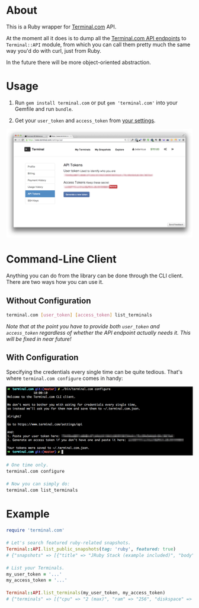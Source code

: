 # About

This is a Ruby wrapper for [Terminal.com](https://www.terminal.com) API.

At the moment all it does is to dump all the [Terminal.com API endpoints](https://www.terminal.com/api/docs) to `Terminal::API` module, from which you can call them pretty much the same way you'd do with curl, just from Ruby.

In the future there will be more object-oriented abstraction.

# Usage

1. Run `gem install terminal.com` or put `gem 'terminal.com'` into your Gemfile and run `bundle`.

2. Get your `user_token` and `access_token` from [your settings](https://www.terminal.com/settings/api).

![](docs/terminal-com-api-keys.png)

# Command-Line Client

Anything you can do from the library can be done through the CLI client. There are two ways how you can use it.

## Without Configuration

```bash
terminal.com [user_token] [access_token] list_terminals
```

*Note that at the point you have to provide both `user_token` and `access_token` regardless of whether the API endpoint actually needs it. This will be fixed in near future!*

## With Configuration

Specifying the credentials every single time can be quite tedious. That's where `terminal.com configure` comes in handy:

![](docs/terminal-com-configure.png)

```bash
# One time only.
terminal.com configure

# Now you can simply do:
terminal.com list_terminals
```

# Example

```ruby
require 'terminal.com'

# Let's search featured ruby-related snapshots.
Terminal::API.list_public_snapshots(tag: 'ruby', featured: true)
# {"snapshots" => [{"title" => "JRuby Stack (example included)", "body" => "JRuby is a 100% Java implementation of the Ruby programming language. This snapshot also includes a working example, its source code and the tools needed to develop JRuby applications.", ...

# List your Terminals.
my_user_token = '...'
my_access_token = '...'

Terminal::API.list_terminals(my_user_token, my_access_token)
# {"terminals" => [{"cpu" => "2 (max)", "ram" => "256", "diskspace" => "10", "name" => "Coding Interview: John Doe Jr", ...
```
